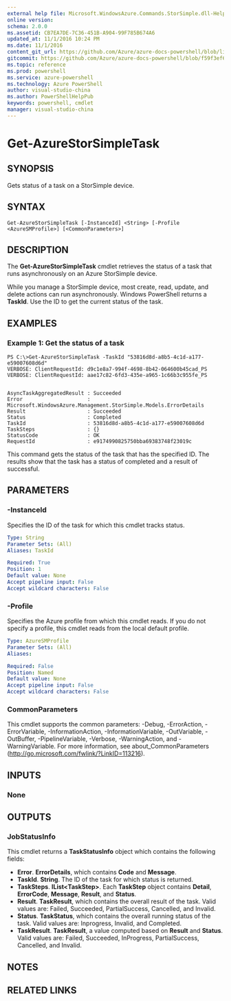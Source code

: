 ```yaml
---
external help file: Microsoft.WindowsAzure.Commands.StorSimple.dll-Help.xml
online version: 
schema: 2.0.0
ms.assetid: CB7EA7DE-7C36-451B-A904-99F785B674A6
updated_at: 11/1/2016 10:24 PM
ms.date: 11/1/2016
content_git_url: https://github.com/Azure/azure-docs-powershell/blob/live/azureps-cmdlets-docs/ServiceManagement/Azure.StorSimple/v2.1.0/Get-AzureStorSimpleTask.md
gitcommit: https://github.com/Azure/azure-docs-powershell/blob/f59f3ef60bc592383812213e69fd77ba950759ed/azureps-cmdlets-docs/ServiceManagement/Azure.StorSimple/v2.1.0/Get-AzureStorSimpleTask.md
ms.topic: reference
ms.prod: powershell
ms.service: azure-powershell
ms.technology: Azure PowerShell
author: visual-studio-china
ms.author: PowerShellHelpPub
keywords: powershell, cmdlet
manager: visual-studio-china
---
```


# Get-AzureStorSimpleTask

## SYNOPSIS
Gets status of a task on a StorSimple device.

## SYNTAX

```
Get-AzureStorSimpleTask [-InstanceId] <String> [-Profile <AzureSMProfile>] [<CommonParameters>]
```

## DESCRIPTION
The **Get-AzureStorSimpleTask** cmdlet retrieves the status of a task that runs asynchronously on an Azure StorSimple device.

While you manage a StorSimple device, most create, read, update, and delete actions can run asynchronously.
Windows PowerShell returns a **TaskId**.
Use the ID to get the current status of the task.

## EXAMPLES

### Example 1: Get the status of a task
```
PS C:\>Get-AzureStorSimpleTask -TaskId "53816d8d-a8b5-4c1d-a177-e59007608d6d"
VERBOSE: ClientRequestId: d9c1e8a7-994f-4698-8b42-064600b45cad_PS
VERBOSE: ClientRequestId: aae17c82-6fd3-435e-a965-1c66b3c955fe_PS


AsyncTaskAggregatedResult : Succeeded
Error                     : Microsoft.WindowsAzure.Management.StorSimple.Models.ErrorDetails
Result                    : Succeeded
Status                    : Completed
TaskId                    : 53816d8d-a8b5-4c1d-a177-e59007608d6d
TaskSteps                 : {}
StatusCode                : OK
RequestId                 : e9174990825750bba69383748f23019c
```

This command gets the status of the task that has the specified ID.
The results show that the task has a status of completed and a result of successful.

## PARAMETERS

### -InstanceId
Specifies the ID of the task for which this cmdlet tracks status.

```yaml
Type: String
Parameter Sets: (All)
Aliases: TaskId

Required: True
Position: 1
Default value: None
Accept pipeline input: False
Accept wildcard characters: False
```

### -Profile
Specifies the Azure profile from which this cmdlet reads.
If you do not specify a profile, this cmdlet reads from the local default profile.

```yaml
Type: AzureSMProfile
Parameter Sets: (All)
Aliases: 

Required: False
Position: Named
Default value: None
Accept pipeline input: False
Accept wildcard characters: False
```

### CommonParameters
This cmdlet supports the common parameters: -Debug, -ErrorAction, -ErrorVariable, -InformationAction, -InformationVariable, -OutVariable, -OutBuffer, -PipelineVariable, -Verbose, -WarningAction, and -WarningVariable. For more information, see about_CommonParameters (http://go.microsoft.com/fwlink/?LinkID=113216).

## INPUTS

### None

## OUTPUTS

### JobStatusInfo
This cmdlet returns a **TaskStatusInfo** object which contains the following fields: 

- **Error**.
**ErrorDetails**, which contains **Code** and **Message**.
- **TaskId**.
**String**.
The ID of the task for which status is returned.
- **TaskSteps**.
**IList\<TaskStep\>**.
Each **TaskStep** object contains **Detail**, **ErrorCode**, **Message**, **Result**, and **Status**.
- **Result**.
**TaskResult**, which contains the overall result of the task.
Valid values are: Failed, Succeeded, PartialSuccess, Cancelled, and Invalid.
- **Status**.
**TaskStatus**, which contains the overall running status of the task.
Valid values are: Inprogress, Invalid, and Completed.
- **TaskResult**.
**TaskResult**, a value computed based on **Result** and **Status**.
Valid values are: Failed, Succeeded, InProgress, PartialSuccess, Cancelled, and Invalid.

## NOTES

## RELATED LINKS


